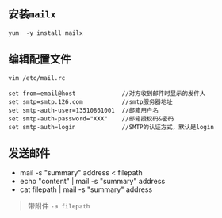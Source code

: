 ## 安装`mailx`
```shell
yum  -y install mailx
```

## 编辑配置文件
```shell
vim /etc/mail.rc
```
```
set from=email@host             //对方收到邮件时显示的发件人
set smtp=smtp.126.com           //smtp服务器地址
set smtp-auth-user=13510861001  //邮箱用户名
set smtp-auth-password="XXX"    //邮箱授权码&密码
set smtp-auth=login             //SMTP的认证方式，默认是login
```

## 发送邮件
- mail -s "summary" address < filepath
- echo "content" | mail -s "summary" address
- cat filepath | mail -s "summary" address

>带附件 `-a filepath`
